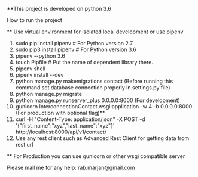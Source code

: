 **This project is developed on python 3.6


How to run the project

** Use virtual environment for isolated local development or use pipenv 

1. sudo pip install pipenv        # For Python version 2.7
2. sudo pip3 install pipenv       # For Python version 3.6
3. pipenv --python 3.6
4. touch Pipfile   # Put the name of dependent library there.
5. pipenv shell
6. pipenv install --dev
7. python manage.py makemigrations contact (Before running this command set database connection properly in settings.py file)
8. python manage.py migrate
9. python manage.py runserver_plus 0.0.0.0:8000 (For development)
10. gunicorn InterconnectionContact.wsgi:application -w 4 -b 0.0.0.0:8000 (For production with optional flag)**
11. curl -H "Content-Type: application/json" -X POST -d '{"first_name":"xyz","last_name":"xyz"}' http://localhost:8000/api/v1/contact/
12. Use any rest client such as Advanced Rest Client for getting data from rest url

** For Production you can use gunicorn or other wsgi compatible server

Please mail me for any help: rab.marjan@gmail.com
